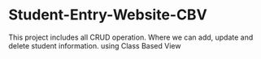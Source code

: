 # Student-Entry-Website-CBV
This project includes all CRUD operation. Where we can add, update and delete student information. using Class Based View
